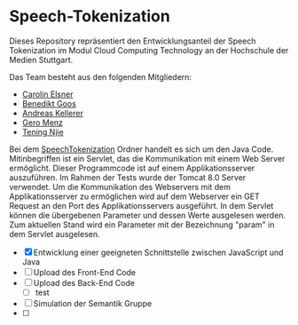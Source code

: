 # Speech-Tokenization

Dieses Repository repräsentiert den Entwicklungsanteil der Speech Tokenization im Modul Cloud Computing Technology an der Hochschule der Medien Stuttgart.

Das Team besteht aus den folgenden Mitgliedern: 
- [Carolin Elsner](https://github.com/CarolinElsner)
- [Benedikt Goos](https://github.com/BenediktGoos)
- [Andreas Kellerer](https://github.com/AndreasKellerer)
- [Gero Menz](https://github.com/GeroMenz)
- [Tening Njie](https://github.com/teningnjie)

Bei dem [SpeechTokenization](SpeechTokenization) Ordner handelt es sich um den Java Code. Mitinbegriffen ist ein Servlet, das die Kommunikation mit einem Web Server ermöglicht. Dieser Programmcode ist auf einem Applikationsserver auszuführen. Im Rahmen der Tests wurde der Tomcat 8.0 Server verwendet. Um die Kommunikation des Webservers mit dem Applikationsserver zu ermöglichen wird auf dem Webserver ein GET Request an den Port des Applikationsservers ausgeführt. In dem Servlet können die übergebenen Parameter und dessen Werte ausgelesen werden. Zum aktuellen Stand wird ein Parameter mit der Bezeichnung "param" in dem Servlet ausgelesen.

- [x] Entwicklung einer geeigneten Schnittstelle zwischen JavaScript und Java
- [ ] Upload des Front-End Code
- [ ] Upload des Back-End Code
  - [ ] test
- [ ] Simulation der Semantik Gruppe
- [ ] 
